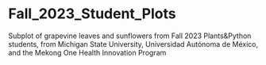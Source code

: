 # Fall_2023_Student_Plots
Subplot of grapevine leaves and sunflowers from Fall 2023 Plants&amp;Python students, from Michigan State University, Universidad Autónoma de México, and the Mekong One Health Innovation Program
